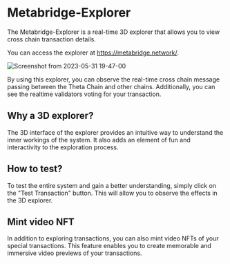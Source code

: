 # Metabridge-Explorer
The Metabridge-Explorer is a real-time 3D explorer that allows you to view cross chain transaction details. 

You can access the explorer at https://metabridge.network/.

![Screenshot from 2023-05-31 19-47-00](https://github.com/MetaBridgeT/Metabridge-Explorer/assets/132153435/b1fefa15-8a18-4ac2-93ca-e8bdc2f89054)

By using this explorer, you can observe the real-time cross chain message passing between the Theta Chain and other chains. Additionally, you can see the realtime validators voting for your transaction.

## Why a 3D explorer?
The 3D interface of the explorer provides an intuitive way to understand the inner workings of the system. It also adds an element of fun and interactivity to the exploration process.

## How to test?
To test the entire system and gain a better understanding, simply click on the "Test Transaction" button. This will allow you to observe the effects in the 3D explorer.

## Mint video NFT
In addition to exploring transactions, you can also mint video NFTs of your special transactions. This feature enables you to create memorable and immersive video previews of your transactions.
